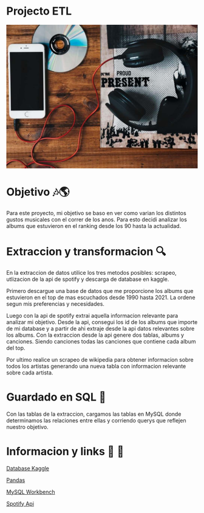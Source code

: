 # Projecto ETL

![Portada](/img/portada.jpg)

# Objetivo 🎶🌎

Para este proyecto, mi objetivo se baso en ver como varian los distintos gustos musicales con el correr de los anos. Para esto decidi analizar los albums que estuvieron en el ranking desde los 90 hasta la actualidad.

# Extraccion y transformacion 🔍

En la extraccion de datos utilice los tres metodos posibles: scrapeo, utlizacion de la api de spotify y descarga de database en kaggle.

Primero descargue una base de datos que me proporcione los albums que estuvieron en el top de mas escuchados desde 1990 hasta 2021. La ordene segun mis preferencias y necesidades.

Luego con la api de spotify extrai aquella informacion relevante para analizar mi objetivo. Desde la api, consegui los id de los albums que importe de mi database y a partir de ahi extraje desde la api datos relevantes sobre los albums. Con la extraccion desde la api genere dos tablas, albums y canciones. Siendo canciones todas las canciones que contiene cada album del top.

Por ultimo realice un scrapeo de wikipedia para obtener informacion sobre todos los artistas generando una nueva tabla con informacion relevante sobre cada artista.

# Guardado en SQL 🐬

Con las tablas de la extraccion, cargamos las tablas en MySQL donde determinamos las relaciones entre ellas y corriendo querys que reflejen nuestro objetivo.

# Informacion y links  📂 🔗

[Database Kaggle](https://www.kaggle.com/datasets/nickadair44/top-10-annual-best-selling-albums-by-length)

[Pandas](https://pandas.pydata.org/)

[MySQL Workbench](https://www.mysql.com/products/workbench/)

[Spotify Api](https://developer.spotify.com/documentation/web-api)



